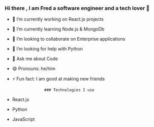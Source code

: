 ### Hi there , I am Fred a software engineer and a tech lover 👋

- 🔭 I’m currently working on React.js projects
- 🌱 I’m currently learning Node.js & MongoDb
- 👯 I’m looking to collaborate on Enterprise applications
- 🤔 I’m looking for help with Python
- 💬 Ask me about Code
- 😄 Pronouns: he/him
- ⚡ Fun fact: I am good at making new friends

                    ### Technologies I use
- React.js
- Python
- JavaScript
